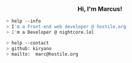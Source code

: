 <h3 align="center">Hi, I'm Marcus!</h3> 
<a href="https://github.com/kiryano"></a>

````bash
> help --info
> I'm a Front-end web developer @ hostile.org
> I'm a Developer @ nightcore.lol
````

````bash
> help --contact
> github: kiryano
> mailto:  marc@hostile.org
````
